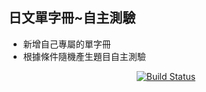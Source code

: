 ## 日文單字冊~自主測驗

- 新增自己專屬的單字冊
- 根據條件隨機產生題目自主測驗


<p align="center">
<a href="https://laravel.com"><img src="https://img.shields.io/badge/Laravel-FF2D20?style=for-the-badge&logo=laravel&logoColor=white" alt="Build Status"></a>
</p>
